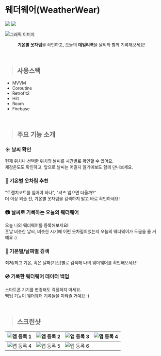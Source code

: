 
# 웨더웨어(WeatherWear)

<img src="https://img.shields.io/badge/Android-3DDC84?style=flat-square&logo=Android&logoColor=white"/> <img src="https://img.shields.io/badge/Kotlin-7F52FF?style=flat-square&logo=Kotlin&logoColor=white"/>

![그래픽 이미지](https://user-images.githubusercontent.com/68545018/203715632-6673ca67-9b7a-4498-9537-531351f6ba92.png)

<div align="center">

**기온별 옷차림**을 확인하고, 오늘의 **데일리룩**을 날씨와 함께 기록해보세요!

</div>

<br>

> ## 사용스택
- MVVM
- Coroutine
- Retrofit2
- Hilt
- Room
- Firebase

<br>

> ## 주요 기능 소개

### ☀️ 날씨 확인

현재 위치나 선택한 위치의 날씨를 시간별로 확인할 수 있어요.<br>
체감온도도 확인하고, 앞으로 날씨는 어떨지 일기예보도 함께 만나보세요.

### 👕 기온별 옷차림 추천

"트렌치코트를 입어야 하나", "셔츠 입으면 더울까?”<br>
더 이상 외출 전, 기온별 옷차림을 검색하지 말고 바로 확인하세요!

### 📷  날씨로 기록하는 오늘의 웨더웨어

오늘 나의 웨더웨어를 등록해보세요!<br>
훗날 비슷한 날씨, 비슷한 시기에 어떤 옷차림이었는지 오늘의 웨더웨어가 도움을 줄 거예요 :)

### 🔎 기온별/날짜별 검색

최저/최고 기온, 혹은 날짜(기간)별로 검색해 나의 웨더웨어를 확인해보세요!

### 💿 기록한 웨더웨어 데이터 백업

스마트폰 기기를 변경해도 걱정하지 마세요.<br>
백업 기능이 웨더웨더 기록들을 지켜줄 거예요 :)

<br>

> ## 스크린샷

|![앱 등록 1](https://user-images.githubusercontent.com/68545018/204073271-042141b9-4edb-4ea2-99d9-63357b99e4b5.png)|![앱 등록 2](https://user-images.githubusercontent.com/68545018/204073273-24a894c9-fe31-4435-a3dd-5c37ed66d6d9.png)|![앱 등록 3](https://user-images.githubusercontent.com/68545018/204073614-efd78a66-fae6-4673-a647-9f17d302c470.png)|![앱 등록 4](https://user-images.githubusercontent.com/68545018/204073275-47ba6dec-8ad8-4980-a72a-7bf07006c329.png)|
|---|---|---|---|
|![앱 등록 4](https://user-images.githubusercontent.com/68545018/204073275-47ba6dec-8ad8-4980-a72a-7bf07006c329.png)|![앱 등록 5](https://user-images.githubusercontent.com/68545018/204073276-1f099548-4f68-43cf-8d2f-e4bca79e82f2.png)|![앱 등록 6](https://user-images.githubusercontent.com/68545018/204073277-46ebaa16-957d-427e-94b2-2126d8f6ef9e.png)||![앱 등록 7](https://user-images.githubusercontent.com/68545018/204073278-a5d7d8e4-9154-4dd7-91bf-e38d9763b5d7.png)|  |



